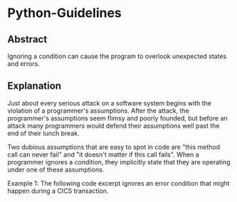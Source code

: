 # Python-Guidelines
## Abstract

Ignoring a condition can cause the program to overlook unexpected states and errors.
## Explanation
Just about every serious attack on a software system begins with the violation of a programmer's assumptions. After the attack, the programmer's assumptions seem flimsy and poorly founded, but before an attack many programmers would defend their assumptions well past the end of their lunch break.

Two dubious assumptions that are easy to spot in code are "this method call can never fail" and "it doesn't matter if this call fails". When a programmer ignores a condition, they implicitly state that they are operating under one of these assumptions.

Example 1: The following code excerpt ignores an error condition that might happen during a CICS transaction.
